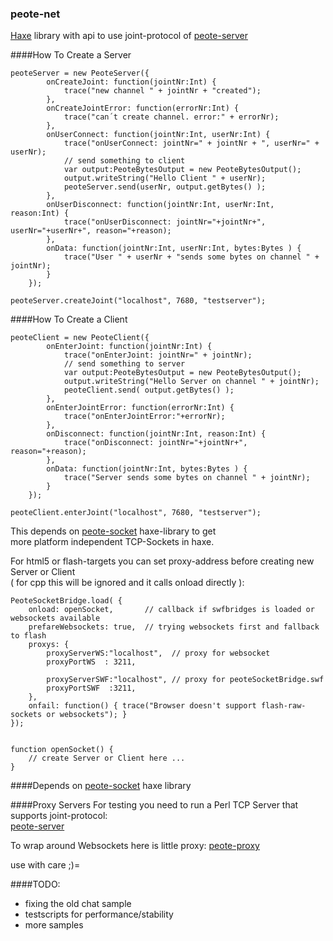 ### peote-net
[Haxe](http://haxe.org) library with api to use joint-protocol of [peote-server](https://github.com/maitag/peote-server)


####How To Create a Server
```
peoteServer = new PeoteServer({
		onCreateJoint: function(jointNr:Int) {
			trace("new channel " + jointNr + "created");
		},
		onCreateJointError: function(errorNr:Int) {
			trace("can´t create channel. error:" + errorNr);
		},
		onUserConnect: function(jointNr:Int, userNr:Int) {
			trace("onUserConnect: jointNr=" + jointNr + ", userNr=" + userNr);
			// send something to client
			var output:PeoteBytesOutput = new PeoteBytesOutput();
			output.writeString("Hello Client " + userNr);
			peoteServer.send(userNr, output.getBytes() );
		},
		onUserDisconnect: function(jointNr:Int, userNr:Int, reason:Int) {
			trace("onUserDisconnect: jointNr="+jointNr+", userNr="+userNr+", reason="+reason);
		},
		onData: function(jointNr:Int, userNr:Int, bytes:Bytes ) {
			trace("User " + userNr + "sends some bytes on channel " + jointNr);
		}
	});
	
peoteServer.createJoint("localhost", 7680, "testserver");
```

####How To Create a Client
```
peoteClient = new PeoteClient({
		onEnterJoint: function(jointNr:Int) {
			trace("onEnterJoint: jointNr=" + jointNr);
			// send something to server
			var output:PeoteBytesOutput = new PeoteBytesOutput();
			output.writeString("Hello Server on channel " + jointNr);
			peoteClient.send( output.getBytes() );
		},
		onEnterJointError: function(errorNr:Int) {
			trace("onEnterJointError:"+errorNr);
		},
		onDisconnect: function(jointNr:Int, reason:Int) {
			trace("onDisconnect: jointNr="+jointNr+", reason="+reason);
		},
		onData: function(jointNr:Int, bytes:Bytes ) {
			trace("Server sends some bytes on channel " + jointNr);
		}
	});
	
peoteClient.enterJoint("localhost", 7680, "testserver");
```
  
This depends on [peote-socket](https://github.com/maitag/peote-socket) haxe-library to get  
more platform independent TCP-Sockets in haxe.  
  
For html5 or flash-targets you can set proxy-address before creating new Server or Client  
( for cpp this will be ignored and it calls onload directly ):  
```
PeoteSocketBridge.load( {
	onload: openSocket,       // callback if swfbridges is loaded or websockets available
	prefareWebsockets: true,  // trying websockets first and fallback to flash
	proxys: {
		proxyServerWS:"localhost",  // proxy for websocket
		proxyPortWS  : 3211,
		
		proxyServerSWF:"localhost", // proxy for peoteSocketBridge.swf
		proxyPortSWF  :3211,
	},
	onfail: function() { trace("Browser doesn't support flash-raw-sockets or websockets"); }
});


function openSocket() { 
	// create Server or Client here ...
}

```


####Depends on
[peote-socket](https://github.com/maitag/peote-socket)  haxe library


####Proxy Servers
For testing you need to run a Perl TCP Server that supports joint-protocol:  
[peote-server](https://github.com/maitag/peote-server)

To wrap around Websockets here is little proxy: [peote-proxy](https://github.com/maitag/peote-proxy)  

use with care ;)=  


####TODO:
- fixing the old chat sample
- testscripts for performance/stability
- more samples
